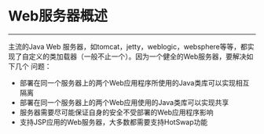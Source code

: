 # Web服务器概述
---
主流的Java Web 服务器，如tomcat，jetty，weblogic，websphere等等，都实现了自定义的类加载器（一般不止一个）。因为一个健全的Web服务器，要解决如下几个
问题：

* 部署在同一个服务器上的两个Web应用程序所使用的Java类库可以实现相互隔离
* 部署在同一个服务器上的两个Web应用使用的Java类库可以实现共享
* 服务器需要尽可能保证自身的安全不受部署的Web应用程序影响
* 支持JSP应用的Web服务器，大多数都需要支持HotSwap功能
